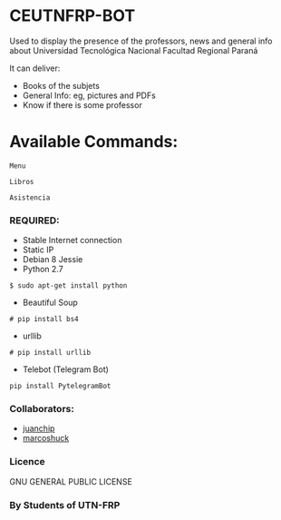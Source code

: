 # CEUTNFRP-BOT
Used to display the presence of the professors, news and general info about Universidad Tecnológica Nacional Facultad Regional Paraná

It can deliver: 

* Books of the subjets
* General Info: eg, pictures and PDFs
* Know if there is some professor

# Available Commands:
  ```
  Menu
  ```
  ```
  Libros
  ```
  ```
  Asistencia
  ```

### REQUIRED:
- Stable Internet connection
- Static IP
- Debian 8 Jessie
- Python 2.7 
```
$ sudo apt-get install python
```
- Beautiful Soup
```
# pip install bs4
```
- urllib
```
# pip install urllib
```
- Telebot (Telegram Bot)
```
pip install PytelegramBot
```


### Collaborators:
* [juanchip](https://github.com/juanchip) 
* [marcoshuck](https://github.com/marcoshuck)

### Licence

GNU GENERAL PUBLIC LICENSE

### By Students of UTN-FRP
